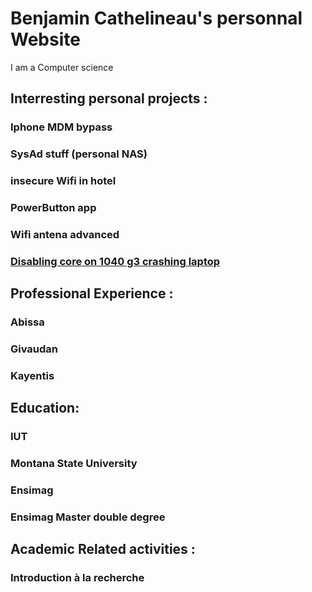 # Benjamin Cathelineau's personnal Website
I am a Computer science
## Interresting personal projects :
### Iphone MDM bypass
### SysAd stuff  (personal NAS)
### insecure Wifi in hotel
### PowerButton app
### Wifi antena advanced
### [Disabling core on 1040 g3 crashing laptop](1040g3_disable_core.md)

## Professional Experience : 
### Abissa
### Givaudan
### Kayentis

## Education:
### IUT
### Montana State University
### Ensimag 
### Ensimag Master double degree

## Academic Related activities :
### Introduction à la recherche 

